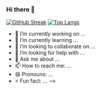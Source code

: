 ### Hi there 👋

[![GitHub Streak](http://github-readme-streak-stats.herokuapp.com?user=alelado01&theme=dark&mode=weekly)](https://git.io/streak-stats)
[![Top Langs](https://github-readme-stats.vercel.app/api/top-langs/?username=alelado01)](https://github.com/alelado01?tab=repositories)
- 🔭 I’m currently working on ...
- 🌱 I’m currently learning ...
- 👯 I’m looking to collaborate on ...
- 🤔 I’m looking for help with ...
- 💬 Ask me about ...
- 📫 How to reach me: ...
- 😄 Pronouns: ...
- ⚡ Fun fact: ...
-->

